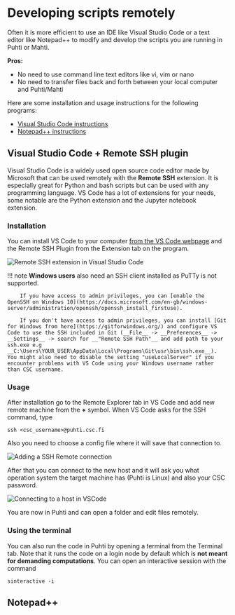 # Developing scripts remotely

Often it is more efficient to use an IDE like Visual Studio Code or a text editor like Notepad++ to modify and develop the scripts you are running in Puhti or Mahti. 

**Pros:**

* No need to use command line text editors like vi, vim or nano
* No need to transfer files back and forth between your local computer and Puhti/Mahti

Here are some installation and usage instructions for the following programs:

* [Visual Studio Code instructions](#visual-studio-code-remote-ssh-plugin)
* [Notepad++ instructions](#notepad)

## Visual Studio Code + Remote SSH plugin

Visual Studio Code is a widely used open source code editor made by Microsoft that can be used remotely with the __Remote SSH__ extension. It is especially great for Python and bash scripts but can be used with any programming language. VS Code has a lot of extensions for your needs, some notable are the Python extension and the Jupyter notebook extension. 


### Installation

You can install VS Code to your computer [from the VS Code webpage](https://code.visualstudio.com) and the Remote SSH Plugin from the Extension tab on the program. 

![Remote SSH extension in Visual Studio Code](/img/VSCode_remote_extension.png 'Remote SSH extension')

!!! note
        __Windows users__ also need an SSH client installed as PuTTy is not supported. 

        If you have access to admin privileges, you can [enable the OpenSSH on Windows 10](https://docs.microsoft.com/en-gb/windows-server/administration/openssh/openssh_install_firstuse). 

        If you don't have access to admin privileges, you can install [Git for Windows from here](https://gitforwindows.org/) and configure VS Code to use the SSH included in Git (__File__ -> __Preferences__ -> __Settings__ -> search for __"Remote SSH Path"__ and add path to your ssh.exe e.g __C:\Users\YOUR_USER\AppData\Local\Programs\Git\usr\bin\ssh.exe__). You might also need to disable the setting "useLocalServer" if you encounter problems with VS Code using your Windows username rather than CSC username.


### Usage

After installation go to the Remote Explorer tab in VS Code and add new remote machine from the __+__ symbol. When VS Code asks for the SSH command, type
```
ssh <csc_username>@puhti.csc.fi
```
Also you need to choose a config file where it will save that connection to.

![Adding a SSH Remote connection](/img/VSCode_add_connection.png 'Adding SSH connection')

After that you can connect to the new host and it will ask you what operation system the target machine has (Puhti is Linux) and also your CSC password.

![Connecting to a host in VSCode](/img/VSCode_connect_to_host.png 'Connecting to host')

You are now in Puhti and can open a folder and edit files remotely.

### Using the terminal

You can also run the code in Puhti by opening a terminal from the Terminal tab. Note that it runs the code on a login node by default which is __not meant for demanding computations__. You can open an interactive session with the command

```
sinteractive -i
```

## Notepad++
